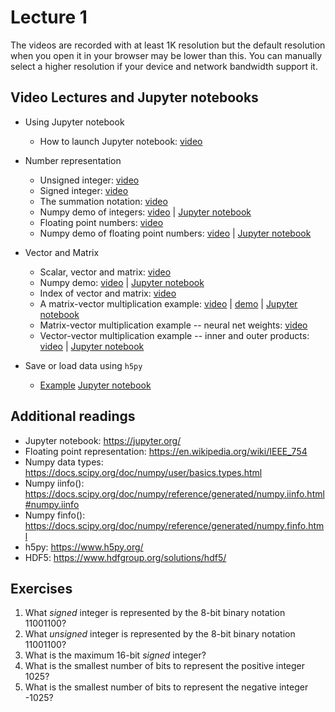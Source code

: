 Lecture 1
=========

The videos are recorded with at least 1K resolution but the default
resolution when you open it in your browser may be lower than this. You
can manually select a higher resolution if your device and network
bandwidth support it.

Video Lectures and Jupyter notebooks
------------------------------------

-   Using Jupyter notebook

    - How to launch Jupyter notebook: [video](https://drive.google.com/open?id=1GsqeLggLkij__xaCp7ncvtCq9VX-aND6)


-   Number representation

    - Unsigned integer: [video](https://drive.google.com/open?id=1ZRwuLeYNtDfAnDLDTuuPVktCeHIcMu54)
    - Signed integer: [video](https://drive.google.com/open?id=1TywujJ5eJT356X-BQPVBX1cPYOc0K3Zg)
    - The summation notation: [video](https://drive.google.com/open?id=1Ik10kG3KkVhOx1eVVG2N3c3YcWr5Ct8M)
    - Numpy demo of integers: [video](https://drive.google.com/open?id=1sEE6G2oU1lAGzaHasF1qS3tT-OO2yJIs) | [Jupyter notebook](../ipynb/ch1/signed-vs-unsigned-int.ipynb)
    - Floating point numbers: [video](https://drive.google.com/open?id=1eekW-LJfrDSBGLMGSUIxug87TLfo0hfQ)
    - Numpy demo of floating point numbers: [video](https://drive.google.com/open?id=1t3zD5dqlFj2moXi3emBUV0VPew6Ie1e3) | [Jupyter notebook](../ipynb/ch1/fp-representation.ipynb)


-   Vector and Matrix

    - Scalar, vector and matrix: [video](https://drive.google.com/open?id=1J3dRr6Bq9Gqe8-QeGnrbXkeYBqjTFlnh)
    - Numpy demo: [video](https://drive.google.com/open?id=1QXUoYlUfZwX4ZUZnj0hyJPf8_GF8bN2u) | [Jupyter notebook](../ipynb/ch1/vector-and-matrix-basics.ipynb)
    - Index of vector and matrix: [video](https://drive.google.com/open?id=1aA-XtU5WSrsCrO2M2zSzz_8xUquB-uYs)
    - A matrix-vector multiplication example: [video](https://drive.google.com/open?id=1QFAPLd00g_T7XKGpbDyWYAhgMHuBW382) | [demo](https://drive.google.com/open?id=1UxbzF59LnDRWbPDrLa1qF8owkvrkJKF6) | [Jupyter notebook](../ipynb/ch1/matrix-vector-multiplication-demo.ipynb)
    - Matrix-vector multiplication example -- neural net weights: [video](https://drive.google.com/open?id=1cfaTgyXhhn6a-2qqOLIJK0JXfFQyhOiy)
    - Vector-vector multiplication example -- inner and outer products: [video](https://drive.google.com/open?id=1Ixsexw6oGRHxDcKAdUADCMi0Z0o9fOqt) | [Jupyter notebook](../ipynb/ch1/vector-vector-product.ipynb)

-   Save or load data using `h5py`

    - [Example](https://drive.google.com/open?id=1fFt5D34Tvtp_VTpbuzsrRyqmgOb2zwg4)
      [Jupyter notebook](../ipynb/ch1/save-load-arrays-h5py.ipynb)

Additional readings
-------------------

-   Jupyter notebook: <https://jupyter.org/>
-   Floating point representation: <https://en.wikipedia.org/wiki/IEEE_754>
-   Numpy data types: <https://docs.scipy.org/doc/numpy/user/basics.types.html>
-   Numpy iinfo(): <https://docs.scipy.org/doc/numpy/reference/generated/numpy.iinfo.html#numpy.iinfo>
-   Numpy finfo(): <https://docs.scipy.org/doc/numpy/reference/generated/numpy.finfo.html>
-   h5py: <https://www.h5py.org/>
-   HDF5: <https://www.hdfgroup.org/solutions/hdf5/>

Exercises
---------

1.  What *signed* integer is represented by the 8-bit binary notation 11001100?
2.  What *unsigned* integer is represented by the 8-bit binary notation 11001100?
3.  What is the maximum 16-bit *signed* integer?
4.  What is the smallest number of bits to represent the positive integer 1025?
5.  What is the smallest number of bits to represent the negative integer -1025?
